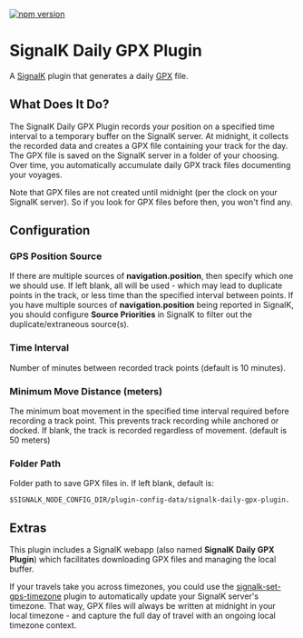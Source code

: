 [![npm version](https://img.shields.io/npm/v/signalk-daily-gpx-plugin.svg)](https://www.npmjs.com/package/signalk-daily-gpx-plugin)

# SignalK Daily GPX Plugin

A [SignalK](https://signalk.org/) plugin that generates a daily [GPX](http://www.topografix.com/gpx.asp) file.

## What Does It Do?

The SignalK Daily GPX Plugin records your position on a specified time interval to a temporary buffer on the SignalK server. At midnight, it collects the recorded data and creates a GPX file containing your track for the day. The GPX file is saved on the SignalK server in a folder of your choosing. Over time, you automatically accumulate daily GPX track files documenting your voyages.

Note that GPX files are not created until midnight (per the clock on your SignalK server). So if you look for GPX files before then, you won't find any.

## Configuration

### GPS Position Source

If there are multiple sources of **navigation.position**, then specify which one we should use. If left blank, all will be used - which may lead to duplicate points in the track, or less time than the specified interval between points. If you have multiple sources of **navigation.position** being reported in SignalK, you should configure **Source Priorities** in SignalK to filter out the duplicate/extraneous source(s).

### Time Interval

Number of minutes between recorded track points (default is 10 minutes).

### Minimum Move Distance (meters)

The minimum boat movement in the specified time interval required before recording a track point. This prevents track recording while anchored or docked. If blank, the track is recorded regardless of movement. (default is 50 meters)

### Folder Path

Folder path to save GPX files in. If left blank, default is:

    $SIGNALK_NODE_CONFIG_DIR/plugin-config-data/signalk-daily-gpx-plugin.

## Extras

This plugin includes a SignalK webapp (also named **SignalK Daily GPX Plugin**) which facilitates downloading GPX files and managing the local buffer.

If your travels take you across timezones, you could use the [signalk-set-gps-timezone](https://github.com/hoeken/signalk-set-gps-timezone) plugin to automatically update your SignalK server's timezone. That way, GPX files will always be written at midnight in your local timezone - and capture the full day of travel with an ongoing local timezone context.
